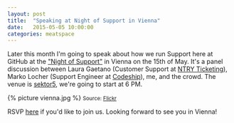 ```yaml
---
layout: post
title:  "Speaking at Night of Support in Vienna"
date:   2015-05-05 10:00:00
categories: meatspace
---
```


Later this month I'm going to speak about how we run Support here at GitHub at the ["Night of Support"](http://night-of-support.at/) in Vienna on the 15th of May. It's a panel discussion between Laura Gaetano (Customer Support at [NTRY Ticketing](https://ntry.at/)), Marko Locher (Support Engineer at [Codeship](https://codeship.com/)), me, and the crowd. The venue is [sektor5](http://www.sektor5.at/), we're going to start at 6 PM.

{% picture vienna.jpg %}
<small>Source: [Flickr](https://www.flickr.com/photos/theodevil/4970314282)</small>

RSVP [here](https://www.facebook.com/events/777797105660587/) if you'd like to join us. Looking forward to see you in Vienna!
